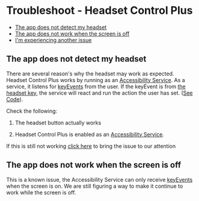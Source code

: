 Troubleshoot - Headset Control Plus
====

* [The app does not detect my headset](https://github.com/nadchif/headset-control-plus/blob/master/docs/TROUBLESHOOT.md#the-app-does-not-detect-my-headset)
* [The app does not work when the screen is off](https://github.com/nadchif/headset-control-plus/blob/master/docs/TROUBLESHOOT.md#the-app-does-not-work-when-the-screen-is-off)
* [I'm experiencing another issue](https://github.com/nadchif/headset-control-plus/issues/new?assignees=&labels=bug&template=bug_report.md&title=)

## The app does not detect my headset

There are several reason's why the headset may work as expected. Headset Control Plus works by running as an [Accessibility Service](https://developer.android.com/reference/android/accessibilityservice/AccessibilityService). As a service, it listens for [keyEvents](https://developer.android.com/reference/android/accessibilityservice/AccessibilityService#onKeyEvent(android.view.KeyEvent)) from the user. If the keyEvent is from [the headset key](https://developer.android.com/reference/android/view/KeyEvent#KEYCODE_HEADSETHOOK), the service will react and run the action the user has set. ([See Code](https://github.com/nadchif/headset-control-plus/blob/master/app/src/main/java/com/chif/headsetcontrolplus/HeadsetControlPlusService.java)). 

Check the following:

1. The headset button actually works

2. Headset Control Plus is enabled as an [Accessibility Service](https://www.verizonwireless.com/support/knowledge-base-215346/). 

If this is still not working [click here](https://github.com/nadchif/headset-control-plus/issues/new?assignees=&labels=bug&template=bug_report.md&title=) to bring the issue to our attention

## The app does not work when the screen is off
This is a known issue, the Accessibility Service can only receive [keyEvents](https://developer.android.com/reference/android/accessibilityservice/AccessibilityService#onKeyEvent(android.view.KeyEvent)) when the screen is on. We are still figuring a way to make it continue to work while the screen is off.

